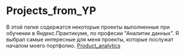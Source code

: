 # Projects_from_YP
В этой папке содержатся некоторые проекты выполненные при обучении в Яндекс.Практикуме, по професии "Аналитик данных". Я выбрал самые интересные для меня проекты, которые послужат началом моего портфолио.
[Product_analytics](https://github.com/Artyomjb/Projects_from_YP/tree/main/Product_analytics)

